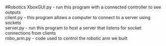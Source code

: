 #Robotics
XboxGUI.py - run this program with a connected controller to see outputs  
client.py - this program allows a computer to connect to a server using sockets  
server.py - run this program to host a server that listens for socket connections from clients  
robo_arm.py - code used to control the robotic arm we built  
